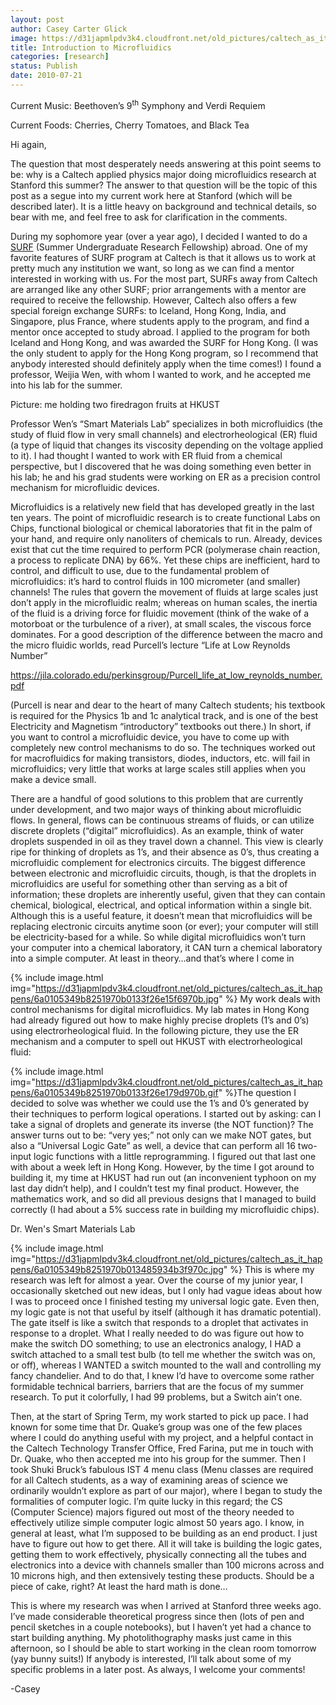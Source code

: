 ```yaml
---
layout: post
author: Casey Carter Glick
image: https://d31japmlpdv3k4.cloudfront.net/old_pictures/caltech_as_it_happens/6a0105349b8251970b0133f26e19a2970b.jpg
title: Introduction to Microfluidics 
categories: [research]
status: Publish
date: 2010-07-21
---
```



Current Music: Beethoven’s 9<sup>th</sup> Symphony and Verdi Requiem

Current Foods: Cherries, Cherry Tomatoes, and Black Tea

Hi again,

The question that most desperately needs answering at this point seems to be: why is a Caltech applied physics major doing microfluidics research at Stanford this summer? The answer to that question will be the topic of this post as a segue into my current work here at Stanford (which will be described later). It is a little heavy on background and technical details, so bear with me, and feel free to ask for clarification in the comments.

During my sophomore year (over a year ago), I decided I wanted to do a <a href="https://www.admissions.caltech.edu/learning/research">SURF</a> (Summer Undergraduate Research Fellowship) abroad. One of my favorite features of SURF program at Caltech is that it allows us to work at pretty much any institution we want, so long as we can find a mentor interested in working with us. For the most part, SURFs away from Caltech are arranged like any other SURF; prior arrangements with a mentor are required to receive the fellowship. However, Caltech also offers a few special foreign exchange SURFs: to Iceland, Hong Kong, India, and Singapore, plus France, where students apply to the program, and find a mentor once accepted to study abroad. I applied to the program for both Iceland and Hong Kong, and was awarded the SURF for Hong Kong. (I was the only student to apply for the Hong Kong program, so I recommend that anybody interested should definitely apply when the time comes!) I found a professor, Weijia Wen, with whom I wanted to work, and he accepted me into his lab for the summer.

Picture: me holding two firedragon fruits at HKUST

Professor Wen’s “Smart Materials Lab” specializes in both microfluidics (the study of fluid flow in very small channels) and electrorheological (ER) fluid (a type of liquid that changes its viscosity depending on the voltage applied to it). I had thought I wanted to work with ER fluid from a chemical perspective, but I discovered that he was doing something even better in his lab; he and his grad students were working on ER as a precision control mechanism for microfluidic devices.

Microfluidics is a relatively new field that has developed greatly in the last ten years. The point of microfluidic research is to create functional Labs on Chips, functional biological or chemical laboratories that fit in the palm of your hand, and require only nanoliters of chemicals to run. Already, devices exist that cut the time required to perform PCR (polymerase chain reaction, a process to replicate DNA) by 66%. Yet these chips are inefficient, hard to control, and difficult to use, due to the fundamental problem of microfluidics: it’s hard to control fluids in 100 micrometer (and smaller) channels! The rules that govern the movement of fluids at large scales just don’t apply in the microfluidic realm; whereas on human scales, the inertia of the fluid is a driving force for fluidic movement (think of the wake of a motorboat or the turbulence of a river), at small scales, the viscous force dominates. For a good description of the difference between the macro and the micro fluidic worlds, read Purcell’s lecture “Life at Low Reynolds Number”

<a href="<https://jila.colorado.edu/perkinsgroup/Purcell_life_at_low_reynolds_number.pdf>">https://jila.colorado.edu/perkinsgroup/Purcell_life_at_low_reynolds_number.pdf</a>

(Purcell is near and dear to the heart of many Caltech students; his textbook is required for the Physics 1b and 1c analytical track, and is one of the best Electricity and Magnetism “introductory” textbooks out there.) In short, if you want to control a microfluidic device, you have to come up with completely new control mechanisms to do so. The techniques worked out for macrofluidics for making transistors, diodes, inductors, etc. will fail in microfluidics; very little that works at large scales still applies when you make a device small.

There are a handful of good solutions to this problem that are currently under development, and two major ways of thinking about microfluidic flows. In general, flows can be continuous streams of fluids, or can utilize discrete droplets (“digital” microfluidics). As an example, think of water droplets suspended in oil as they travel down a channel. This view is clearly ripe for thinking of droplets as 1’s, and their absence as 0’s, thus creating a microfluidic complement for electronics circuits. The biggest difference between electronic and microfluidic circuits, though, is that the droplets in microfluidics are useful for something other than serving as a bit of information; these droplets are inherently useful, given that they can contain chemical, biological, electrical, and optical information within a single bit. Although this is a useful feature, it doesn’t mean that microfluidics will be replacing electronic circuits anytime soon (or ever); your computer will still be electricity-based for a while. So while digital microfluidics won’t turn your computer into a chemical laboratory, it CAN turn a chemical laboratory into a simple computer. At least in theory…and that’s where I come in

{% include image.html img="https://d31japmlpdv3k4.cloudfront.net/old_pictures/caltech_as_it_happens/6a0105349b8251970b0133f26e15f6970b.jpg" %}
My work deals with control mechanisms for digital microfluidics. My lab mates in Hong Kong had already figured out how to make highly precise droplets (1’s and 0’s) using electrorheological fluid. In the following picture, they use the ER mechanism and a computer to spell out HKUST with electrorheological fluid:


{% include image.html img="https://d31japmlpdv3k4.cloudfront.net/old_pictures/caltech_as_it_happens/6a0105349b8251970b0133f26e179d970b.gif" %}The question I decided to solve was whether we could use the 1’s and 0’s generated by their techniques to perform logical operations. I started out by asking: can I take a signal of droplets and generate its inverse (the NOT function)? The answer turns out to be: “very yes;” not only can we make NOT gates, but also a “Universal Logic Gate” as well, a device that can perform all 16 two-input logic functions with a little reprogramming. I figured out that last one with about a week left in Hong Kong. However, by the time I got around to building it, my time at HKUST had run out (an inconvenient typhoon on my last day didn’t help), and I couldn’t test my final product. However, the mathematics work, and so did all previous designs that I managed to build correctly (I had about a 5% success rate in building my microfluidic chips).

Dr. Wen's Smart Materials Lab

{% include image.html img="https://d31japmlpdv3k4.cloudfront.net/old_pictures/caltech_as_it_happens/6a0105349b8251970b013485934b3f970c.jpg" %}
This is where my research was left for almost a year. Over the course of my junior year, I occasionally sketched out new ideas, but I only had vague ideas about how I was to proceed once I finished testing my universal logic gate. Even then, my logic gate is not that useful by itself (although it has dramatic potential). The gate itself is like a switch that responds to a droplet that activates in response to a droplet. What I really needed to do was figure out how to make the switch DO something; to use an electronics analogy, I HAD a switch attached to a small test bulb (to tell me whether the switch was on, or off), whereas I WANTED a switch mounted to the wall and controlling my fancy chandelier. And to do that, I knew I’d have to overcome some rather formidable technical barriers, barriers that are the focus of my summer research. To put it colorfully, I had 99 problems, but a Switch ain’t one.

Then, at the start of Spring Term, my work started to pick up pace. I had known for some time that Dr. Quake’s group was one of the few places where I could do anything useful with my project, and a helpful contact in the Caltech Technology Transfer Office, Fred Farina, put me in touch with Dr. Quake, who then accepted me into his group for the summer. Then I took Shuki Bruck’s fabulous IST 4 menu class (Menu classes are required for all Caltech students, as a way of examining areas of science we ordinarily wouldn’t explore as part of our major), where I began to study the formalities of computer logic. I’m quite lucky in this regard; the CS (Computer Science) majors figured out most of the theory needed to effectively utilize simple computer logic almost 50 years ago. I know, in general at least, what I’m supposed to be building as an end product. I just have to figure out how to get there. All it will take is building the logic gates, getting them to work effectively, physically connecting all the tubes and electronics into a device with channels smaller than 100 microns across and 10 microns high, and then extensively testing these products. Should be a piece of cake, right? At least the hard math is done…

This is where my research was when I arrived at Stanford three weeks ago. I’ve made considerable theoretical progress since then (lots of pen and pencil sketches in a couple notebooks), but I haven’t yet had a chance to start building anything. My photolithography masks just came in this afternoon, so I should be able to start working in the clean room tomorrow (yay bunny suits!) If anybody is interested, I’ll talk about some of my specific problems in a later post. As always, I welcome your comments!

-Casey
